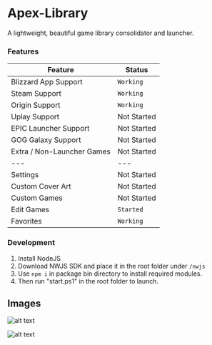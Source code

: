 # Apex-Library
A lightweight, beautiful game library consolidator and launcher.

### Features
Feature | Status
--- | ---
Blizzard App Support | `Working`
Steam Support | `Working`
Origin Support | `Working`
Uplay Support | Not Started
EPIC Launcher Support | Not Started
GOG Galaxy Support | Not Started
Extra / Non-Launcher Games | Not Started
--- | ---
Settings | Not Started
Custom Cover Art | Not Started
Custom Games | Not Started
Edit Games | `Started`
Favorites | `Working`

### Development
1. Install NodeJS
2. Download NWJS SDK and place it in the root folder under `/nwjs`
3. Use `npm i` in package bin directory to install required modules.
4. Then run "start.ps1" in the root folder to launch.

## Images

![alt text](https://i.imgur.com/kBlHow1.png "Library Page")

![alt text](https://i.imgur.com/lD5qLLg.gif "Demonstration of current version.")
